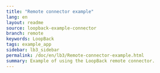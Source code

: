 ```yaml
---
title: "Remote connector example"
lang: en
layout: readme
source: loopback-example-connector
branch: remote
keywords: LoopBack
tags: example_app
sidebar: lb3_sidebar
permalink: /doc/en/lb3/Remote-connector-example.html
summary: Example of using the LoopBack remote connector.
---
```

